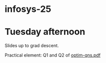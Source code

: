 # infosys-25


# Tuesday afternoon

Slides up to grad descent.

Practical element: Q1 and Q2 of [optim-qns.pdf](optim-qns.pdf)
